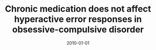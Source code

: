 ---
title: "Chronic medication does not affect hyperactive error responses in obsessive-compulsive disorder"
collection: publications
category: manuscripts
permalink: /publication/2010-chronic-medication-ocd/
date: 2010-01-01
venue: "Psychophysiology"
excerpt: "Patients with obsessive-compulsive disorder (OCD) show an increased error-related negativity (ERN), yet previous studies have not controlled for medication use, which may be important given evidence linking performance monitoring to neurotransmitter systems targeted by treatment, such as serotonin. The absence in patients of a relationship between ERN amplitude and anxiety/depression, as was found in controls, suggests that elevated error signals in OCD may be disorder-specific."
paperurl: "https://pubmed.ncbi.nlm.nih.gov/20230510/"
citation: 'Stern ER, Liu Y, Gehring WJ, Lister JJ, Yin G, Zhang J, Fitzgerald KD, Himle JA, Abelson JL, Taylor SF. Chronic medication does not affect hyperactive error responses in obsessive-compulsive disorder. Psychophysiology. 2010 Sep;47(5):913-20. doi: 10.1111/j.1469-8986.2010.00988.x. Epub 2010 Mar 8. PMID: 20230510; PMCID: PMC3928597.'
---
